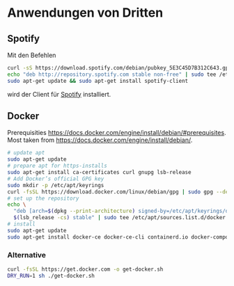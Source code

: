 # Anwendungen von Dritten

## Spotify

Mit den Befehlen

```bash
curl -sS https://download.spotify.com/debian/pubkey_5E3C45D7B312C643.gpg | sudo apt-key add -
echo "deb http://repository.spotify.com stable non-free" | sudo tee /etc/apt/sources.list.d/spotify.list
sudo apt-get update && sudo apt-get install spotify-client
```

wird der Client für [Spotify](http://spotify.com) installiert.

## Docker

Prerequisities <https://docs.docker.com/engine/install/debian/#prerequisites>.
Most taken from <https://docs.docker.com/engine/install/debian/>.

```bash
# update apt
sudo apt-get update
# prepare apt for https-installs
sudo apt-get install ca-certificates curl gnupg lsb-release
# Add Docker’s official GPG key
sudo mkdir -p /etc/apt/keyrings
curl -fsSL https://download.docker.com/linux/debian/gpg | sudo gpg --dearmor -o /etc/apt/keyrings/docker.gpg
# set up the repository
echo \
  "deb [arch=$(dpkg --print-architecture) signed-by=/etc/apt/keyrings/docker.gpg] https://download.docker.com/linux/debian \
  $(lsb_release -cs) stable" | sudo tee /etc/apt/sources.list.d/docker.list > /dev/null
# install
sudo apt-get update
sudo apt-get install docker-ce docker-ce-cli containerd.io docker-compose-plugin
```

### Alternative

```bash
curl -fsSL https://get.docker.com -o get-docker.sh
DRY_RUN=1 sh ./get-docker.sh
```